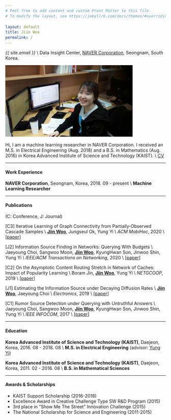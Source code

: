 ```yaml
---
# Feel free to add content and custom Front Matter to this file.
# To modify the layout, see https://jekyllrb.com/docs/themes/#overriding-theme-defaults

layout: default
title: Jiin Woo
permalink: /
---
```


*{{ site.email }}* \\
Data Insight Center, [NAVER Corporation](https://www.navercorp.com/en/), Seongnam, South Korea.

<div class="row pb-3" style="text-align: center">
<div class="col">
<a href="https://github.com/{{ site.github_username }}"><i class="fab fa-github fa-2x"></i></a>
<a href="https://scholar.google.co.kr/citations?user=fwDL_gMAAAAJ"><i class="ai ai-google-scholar fa-2x"></i></a>
</div>
</div>

<img src="images/wji.jpg" alt="drawing" width="400"/>

Hi, I am a machine learning researcher in NAVER Corporation.  I received an M.S. in Electrical Engineering (Aug. 2018) and a B.S. in Mathematics (Aug. 2016) in Korea Advanced Institute of Science and Technology (KAIST). \\
[CV](images/CV_jiwoo.pdf)

---

#### Work Experience
<strong>NAVER Corporation</strong>, Seongnam, Korea, 2018. 09 - present \\
<strong>Machine Learning Researcher</strong>

---

#### Publications
(C: Conference, J: Journal)

[C3] Iterative Learning of Graph Connectivity from Partially‑Observed Cascade Samples \\
<strong><u>Jiin Woo</u></strong>, Jungseul Ok, Yung Yi \\
*ACM MobiHoc*, 2020 \\
[[paper]()]

[J2]  Information Source Finding in Networks: Querying With Budgets \\
Jaeyoung Choi, Sangwoo Moon, <strong><u>Jiin Woo</u></strong>, KyungHwan Son, Jinwoo Shin, Yung Yi \\
*IEEE/ACM Transactions on Networking*, 2020 \\
[[paper]()]

[C2]  On the Asymptotic Content Routing Stretch in Network of Caches: Impact of Popularity Learning \\
Boram Jin, <strong><u>Jiin Woo</u></strong>, Yung Yi \\
*NETGCOOP*, 2019 \\
[[paper](http://lanada.kaist.ac.kr/Publication/Conference/On_the_asymptotic.pdf)]

[J1] Estimating the Information Source under Decaying Diffusion Rates \\
<strong><u>Jiin Woo</u></strong>, Jaeyoung Choi \\
*Electronics*, 2019 \\
[[paper]()]

[C1]  Rumor Source Detection under Querying with Untruthful Answers \\
Jaeyoung Choi, Sangwoo Moon, <strong><u>Jiin Woo</u></strong>, KyungHwan Son, Jinwoo Shin, Yung Yi \\
*IEEE INFOCOM*, 2017 \\
[[paper](https://arxiv.org/pdf/1711.05496.pdf)]

---

#### Education
<strong>Korea Advanced Institute of Science and Technology (KAIST)</strong>, Daejeon, Korea, 2016. 08 - 2018. 08 \\
<strong>M.S. in Electrical Engineering</strong> (advisor: [Yung Yi](http://lanada.kaist.ac.kr/~yi/))

<strong>Korea Advanced Institute of Science and Technology (KAIST)</strong>, Daejeon, Korea, 2011. 02 - 2016. 08 \\
<strong>B.S. in Mathematical Sciences</strong>

---

#### Awards & Scholarships
- KAIST Support Scholarship (2016-2018)
- Excellence Award in Creative Challenge Type SW R&D Program (2015)
- 3rd place in “Show Me The Street” Innovation Challenge (2015)
- The National Scholarship for Science and Engineering (2011-2015)
